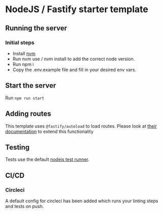 # NodeJS / Fastify starter template

## Running the server

### Initial steps

- Install [nvm](https://github.com/nvm-sh/nvm)
- Run nvm use / nvm install to add the correct node version.
- Run npm i
- Copy the .env.example file and fill in your desired env vars.

## Start the server

Run `npm run start`

## Adding routes

This template uses `@fastify/autoload` to load routes. Please look at [their documentation](https://github.com/fastify/fastify-autoload) to extend this functionality

## Testing

Tests use the default [nodejs test runner](https://nodejs.org/api/test.html).

## CI/CD

### Circleci

A default config for circleci has been added which runs your linting steps and tests on push. 
